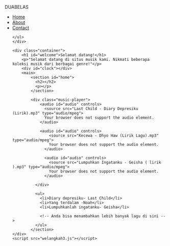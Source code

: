 <!DOCTYPE html>
<html lang="en">
<head>
    <meta charset="UTF-8">
    <meta name="viewport" content="width=device-width, initial-scale=1.0">
    <title>clock</title>
    <link rel="stylesheet" href="welangkah2.css" />
</head>
<body>
     <div class="navbar">
    <div class="logo">DUABELAS</div>
    <ul>
        <li><a href="#home">Home</a></li>
        <li><a href="#about">About</a></li>
        <li><a href="#contact">Contact</a></li>
        
    </ul>
    </div>
      
    <div class="container">
        <h1 id="welcome">Selamat datang!</h1>
        <p>"Selamat datang di situs musik kami. Nikmati beberapa koleksi musik dari berbagai genre!"</p>
        <div id="clock"></div>
        <main>
            <section id="home">
              <h2></h2>
              <p></p>
            </section>
        
            <div class="music-player">
                <audio id="audio" controls>
                  <source src="Last Child - Diary Depresiku (Lirik).mp3" type="audio/mpeg">
                  Your browser does not support the audio element.
                </audio>
                
                <audio id="audio" controls>
                    <source src="Kecewa - Dhyo Haw (Lirik Lagu).mp3" type="audio/mpeg">
                    Your browser does not support the audio element.
                  </audio>
                 
                  <audio id="audio" controls>
                    <source src="Lumpuhkan Ingatanku - Geisha ( lirik ).mp3" type="audio/mpeg">
                    Your browser does not support the audio element.
                  </audio>
            
              </div>
              
              <ul>
                <li>Diary depresiku- Last Child</li>
                <li>Yang terdalam -Noah</li>
                <li>Lumpuhkanlah ingatanku- Geisha</li>
    
                <!-- Anda bisa menambahkan lebih banyak lagu di sini -->
              </ul>
            </section>
    </div>
    <script src="welangkah3.js"></script> 
</body>
</html>
